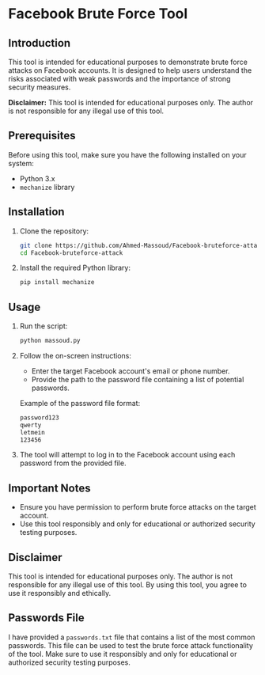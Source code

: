 # Facebook Brute Force Tool

## Introduction

This tool is intended for educational purposes to demonstrate brute force attacks on Facebook accounts. It is designed to help users understand the risks associated with weak passwords and the importance of strong security measures.

**Disclaimer:** This tool is intended for educational purposes only. The author is not responsible for any illegal use of this tool.

## Prerequisites

Before using this tool, make sure you have the following installed on your system:

- Python 3.x
- `mechanize` library

## Installation

1. Clone the repository:

    ```sh
    git clone https://github.com/Ahmed-Massoud/Facebook-bruteforce-attack.git
    cd Facebook-bruteforce-attack
    ```

2. Install the required Python library:

    ```sh
    pip install mechanize
    ```

## Usage

1. Run the script:

    ```sh
    python massoud.py
    ```

2. Follow the on-screen instructions:

    - Enter the target Facebook account's email or phone number.
    - Provide the path to the password file containing a list of potential passwords.

    Example of the password file format:

    ```txt
    password123
    qwerty
    letmein
    123456
    ```

3. The tool will attempt to log in to the Facebook account using each password from the provided file.

## Important Notes

- Ensure you have permission to perform brute force attacks on the target account.
- Use this tool responsibly and only for educational or authorized security testing purposes.

## Disclaimer

This tool is intended for educational purposes only. The author is not responsible for any illegal use of this tool. By using this tool, you agree to use it responsibly and ethically.

## Passwords File

I have provided a `passwords.txt` file that contains a list of the most common passwords. This file can be used to test the brute force attack functionality of the tool. Make sure to use it responsibly and only for educational or authorized security testing purposes.
